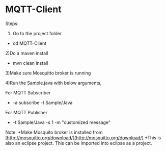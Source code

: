 MQTT-Client
===========
Steps:

1) Go to the project folder 
+ cd MQTT-Client

2)Do a maven install
+ mvn clean install

3)Make sure Mosquitto  broker is running

4)Run the Sample.java with below arguments,

For MQTT Subscriber
+ -a subscribe -t Sample/Java

For MQTT Publisher
+ -t Sample/Java -s 1 -m "customized message"

Note:
+Make Mosquito broker is installed from [http://mosquitto.org/download/](http://mosquitto.org/download/)
+This is also an eclipse project. This can be imported into eclipse as a project.
